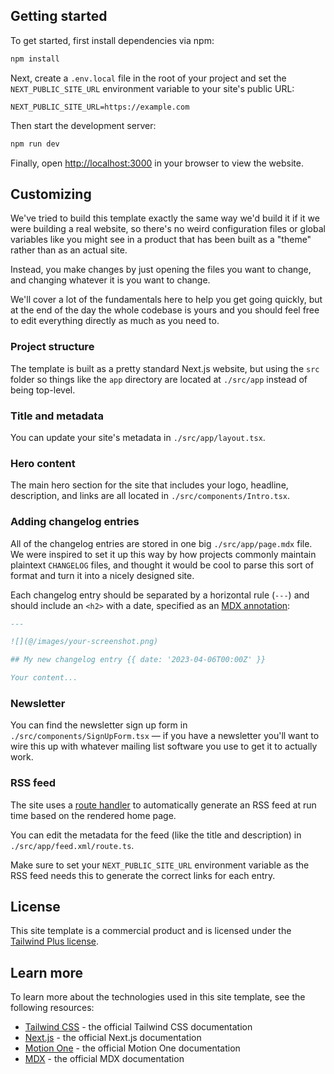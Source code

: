 ## Getting started

To get started, first install dependencies via npm:

```bash
npm install
```

Next, create a `.env.local` file in the root of your project and set the `NEXT_PUBLIC_SITE_URL` environment variable to your site's public URL:

```
NEXT_PUBLIC_SITE_URL=https://example.com
```

Then start the development server:

```bash
npm run dev
```

Finally, open [http://localhost:3000](http://localhost:3000) in your browser to view the website.

## Customizing

We've tried to build this template exactly the same way we'd build it if it we were building a real website, so there's no weird configuration files or global variables like you might see in a product that has been built as a "theme" rather than as an actual site.

Instead, you make changes by just opening the files you want to change, and changing whatever it is you want to change.

We'll cover a lot of the fundamentals here to help you get going quickly, but at the end of the day the whole codebase is yours and you should feel free to edit everything directly as much as you need to.

### Project structure

The template is built as a pretty standard Next.js website, but using the `src` folder so things like the `app` directory are located at `./src/app` instead of being top-level.

### Title and metadata

You can update your site's metadata in `./src/app/layout.tsx`.

### Hero content

The main hero section for the site that includes your logo, headline, description, and links are all located in `./src/components/Intro.tsx`.

### Adding changelog entries

All of the changelog entries are stored in one big `./src/app/page.mdx` file. We were inspired to set it up this way by how projects commonly maintain plaintext `CHANGELOG` files, and thought it would be cool to parse this sort of format and turn it into a nicely designed site.

Each changelog entry should be separated by a horizontal rule (`---`) and should include an `<h2>` with a date, specified as an [MDX annotation](https://github.com/bradlc/mdx-annotations):

```md
---

![](@/images/your-screenshot.png)

## My new changelog entry {{ date: '2023-04-06T00:00Z' }}

Your content...
```

### Newsletter

You can find the newsletter sign up form in `./src/components/SignUpForm.tsx` — if you have a newsletter you'll want to wire this up with whatever mailing list software you use to get it to actually work.

### RSS feed

The site uses a [route handler](https://nextjs.org/docs/app/building-your-application/routing/router-handlers) to automatically generate an RSS feed at run time based on the rendered home page.

You can edit the metadata for the feed (like the title and description) in `./src/app/feed.xml/route.ts`.

Make sure to set your `NEXT_PUBLIC_SITE_URL` environment variable as the RSS feed needs this to generate the correct links for each entry.

## License

This site template is a commercial product and is licensed under the [Tailwind Plus license](https://tailwindcss.com/plus/license).

## Learn more

To learn more about the technologies used in this site template, see the following resources:

- [Tailwind CSS](https://tailwindcss.com/docs) - the official Tailwind CSS documentation
- [Next.js](https://nextjs.org/docs) - the official Next.js documentation
- [Motion One](https://motion.dev/) - the official Motion One documentation
- [MDX](https://mdxjs.com/) - the official MDX documentation
